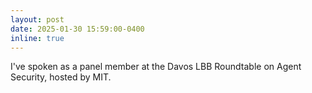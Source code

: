 ```yaml
---
layout: post
date: 2025-01-30 15:59:00-0400
inline: true
---
```


I've spoken as a panel member at the Davos LBB Roundtable on Agent Security, hosted by MIT.